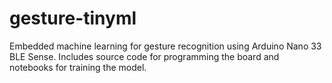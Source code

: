 # gesture-tinyml
Embedded machine learning for gesture recognition using Arduino Nano 33 BLE Sense. Includes source code for programming the board and notebooks for training the model.
